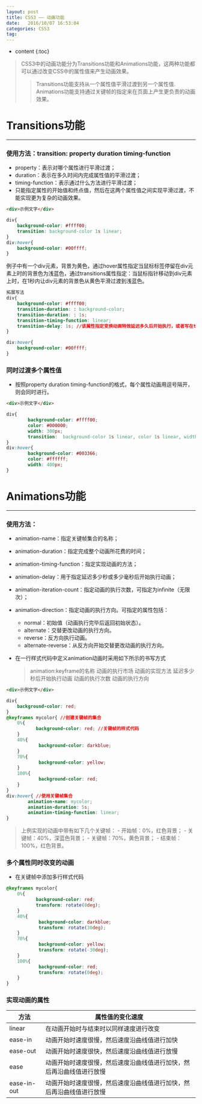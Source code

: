 ```yaml
---
layout: post
title: CSS3 —— 动画功能
date:   2016/10/07 16:53:04  
categories: CSS3
tag:
---
```


* content
{:toc}


> CSS3中的动画功能分为Transitions功能和Animations功能，这两种功能都可以通过改变CSS中的属性值来产生动画效果。
>>Transitions功能支持从一个属性值平滑过渡到另一个属性值.
>>Animations功能支持通过关键帧的指定来在页面上产生更负责的动画效果。

# Transitions功能

***

### 使用方法：transition: property duration timing-function
  * property：表示对哪个属性进行平滑过渡；
  * duration：表示在多久时间内完成属性值的平滑过渡；
  * timing-function：表示通过什么方法进行平滑过渡；
  * 只能指定属性的开始值和终点值，然后在这两个属性值之间实现平滑过渡，不能实现更为复杂的动画效果。

```html
<div>示例文字</div>
```
```css
div{
    background-color: #ffff00;
    transition: background-color 1s linear;
}
div:hover{
    background-color: #00ffff;
}
```
例子中有一个div元素，背景为黄色，通过hover属性指定当鼠标标签停留在div元素上时的背景色为浅蓝色，通过transitions属性指定：当鼠标指针移动到div元素上时，在1秒内让div元素的背景色从黄色平滑过渡到浅蓝色。

```css
拓展写法
div{
    background-color: #ffff00;
    transition-duration: : background-color;
    transition-duration: : 1s;
    transition-timing-function: linear;
    transition-delay: 1s; //该属性指定变换动画特效延迟多久后开始执行，或者写在transition属性第四个参数。
}

div:hover{
    background-color: #00ffff;
}
```

### 同时过渡多个属性值
  * 按照property duration timing-function的格式，每个属性动画用逗号隔开，则会同时进行。

```html
<div>示例文字</div>
```
```css
div{
        background-color: #ffff00;
        color: #000000;
        width: 300px;
        transition:  background-color 1s linear, color 1s linear, width 1s linear;
}
div:hover{
        background-color: #003366;
        color: #ffffff;
        width: 400px;
}
```

# Animations功能

***

### 使用方法：
  * animation-name：指定关键帧集合的名称；
  * animation-duration：指定完成整个动画所花费的时间；
  * animation-timing-function：指定实现动画的方法；
  * animation-delay：用于指定延迟多少秒或多少毫秒后开始执行动画；
  * animation-iteration-count：指定动画的执行次数，可指定为infinite（无限次）；
  * animation-direction：指定动画的执行方向。可指定的属性包括：
      * normal：初始值（动画执行完毕后返回初始状态）。
      * alternate：交替更改动画的执行方向。
      * reverse：反方向执行动画。
      * alternate-reverse：从反方向开始交替更改动画的执行方向。
  * 在一行样式代码中定义animation动画时采用如下所示的书写方式

    >animation:keyframe的名称 动画的执行市场 动画的实现方法 延迟多少秒后开始执行动画 动画的执行次数 动画的执行方向

```html
<div>示例文字</div>
```

```css
div{
    background-color: red;
}
@keyframes mycolor{ //创建关键帧的集合
    0%{
           background-color: red; //关键帧的样式代码
    }
    40%{
            background-color: darkblue;
    }
    70%{
            background-color: yellow;
    }
    100%{
            background-color: red;
    }
}
div:hover{ //使用关键帧集合
        animation-name: mycolor;
        animation-duration: 5s;
        animation-timing-function: linear;
}
```

> 上例实现的动画中带有如下几个关键帧：
    - 开始帧：0%，红色背景；
    - 关键帧：40%，深蓝色背景；
    - 关键帧：70%，黄色背景；
    - 结束帧：100%，红色背景。

### 多个属性同时改变的动画

  * 在关键帧中添加多行样式代码

```css
@keyframes mycolor{
    0%{
           background-color: red;
           transform: rotate(0deg);
    }
    40%{
            background-color: darkblue;
            transform: rotate(30deg);
    }
    70%{
            background-color: yellow;
            transform: rotate(-30deg);
    }
    100%{
            background-color: red;
            transform: rotate(0deg);
    }
}
```

### 实现动画的属性

方法 | 属性值的变化速度
---|---
linear | 在动画开始时与结束时以同样速度进行改变
ease-in | 动画开始时速度很慢，然后速度沿曲线值进行加快
ease-out | 动画开始时速度很快，然后速度沿曲线值进行放慢
ease | 动画开始时速度很慢，然后速度沿曲线值进行加快，然后再沿曲线值进行放慢
ease-in-out | 动画开始时速度很慢，然后速度沿曲线值进行加快，然后再沿曲线值进行放慢
